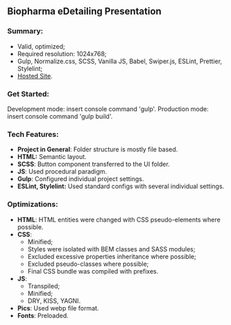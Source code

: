 ## Biopharma eDetailing Presentation

### Summary:

- Valid, optimized;
- Required resolution: 1024x768;
- Gulp, Normalize.css, SCSS, Vanilla JS, Babel, Swiper.js, ESLint, Prettier, Stylelint;
- [Hosted Site](https://sb-personal-page.000webhostapp.com/).

### Get Started:

Development mode: insert console command 'gulp'.
Production mode: insert console command 'gulp build'.

### Tech Features:

- **Project in General**: Folder structure is mostly file based.
- **HTML:** Semantic layout.
- **SCSS**: Button component transferred to the UI folder.
- **JS**: Used procedural paradigm.
- **Gulp**: Configured individual project settings.
- **ESLint, Stylelint:** Used standard configs with several individual settings.

### Optimizations:

- **HTML**: HTML entities were changed with CSS pseudo-elements where possible.
- **CSS**:
  - Minified;
  - Styles were isolated with BEM classes and SASS modules;
  - Excluded excessive properties inheritance where possible;
  - Excluded pseudo-classes where possible;
  - Final CSS bundle was compiled with prefixes.
- **JS**:
  - Transpiled;
  - Minified;
  - DRY, KISS, YAGNI.
- **Pics**: Used webp file format.
- **Fonts**: Preloaded.
